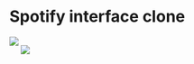 # Spotify interface clone
 
<img src="/clone_spotify/assets/tela.png" style="padding-bottom:15px"> 
<img src="/clone_spotify/assets/tela2.png">
